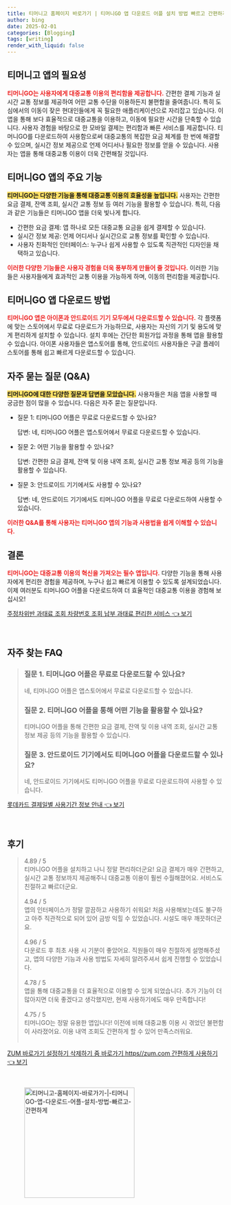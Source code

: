 ```yaml
---
title: 티머니고 홈페이지 바로가기 | 티머니GO 앱 다운로드 어플 설치 방법 빠르고 간편하게
author: bing
date: 2025-02-01
categories: [Blogging]
tags: [writing]
render_with_liquid: false
---
```



<h2 id='TmoneyGo_필요성'>티머니고 앱의 필요성</h2>

<p><b><span style="color: #ee2323;">티머니GO는 사용자에게 대중교통 이용의 편리함을 제공합니다.</span></b> 간편한 결제 기능과 실시간 교통 정보를 제공하여 어떤 교통 수단을 이용하든지 불편함을 줄여줍니다. 특히 도심에서의 이동이 잦은 현대인들에게 꼭 필요한 애플리케이션으로 자리잡고 있습니다. 이 앱을 통해 보다 효율적으로 대중교통을 이용하고, 이동에 필요한 시간을 단축할 수 있습니다. 사용자 경험을 바탕으로 한 모바일 결제는 편리함과 빠른 서비스를 제공합니다. 
티머니GO를 다운로드하여 사용함으로써 대중교통의 복잡한 요금 체계를 한 번에 해결할 수 있으며, 실시간 정보 제공으로 언제 어디서나 필요한 정보를 얻을 수 있습니다. 사용자는 앱을 통해 대중교통 이용이 더욱 간편해질 것입니다.</p>

<h2 id='TmoneyGo_주요기능'>티머니GO 앱의 주요 기능</h2>

<p><b><span style="background-color: #ffe066;">티머니GO는 다양한 기능을 통해 대중교통 이용의 효율성을 높입니다.</span></b> 사용자는 간편한 요금 결제, 잔액 조회, 실시간 교통 정보 등 여러 기능을 활용할 수 있습니다. 특히, 다음과 같은 기능들은 티머니GO 앱을 더욱 빛나게 합니다.</p>

<ul>
    <li>간편한 요금 결제: 앱 하나로 모든 대중교통 요금을 쉽게 결제할 수 있습니다.</li>
    <li>실시간 정보 제공: 언제 어디서나 실시간으로 교통 정보를 확인할 수 있습니다.</li>
    <li>사용자 친화적인 인터페이스: 누구나 쉽게 사용할 수 있도록 직관적인 디자인을 채택하고 있습니다.</li>
</ul>

<p><b><span style="color: #ee2323;">이러한 다양한 기능들은 사용자 경험을 더욱 풍부하게 만들어 줄 것입니다.</span></b> 이러한 기능들은 사용자들에게 효과적인 교통 이용을 가능하게 하며, 이동의 편리함을 제공합니다.</p>

<h2 id='TmoneyGo_다운로드'>티머니GO 앱 다운로드 방법</h2>

<p><b><span style="color: #ee2323;">티머니GO 앱은 아이폰과 안드로이드 기기 모두에서 다운로드할 수 있습니다.</span></b> 각 플랫폼에 맞는 스토어에서 무료로 다운로드가 가능하므로, 사용자는 자신의 기기 및 용도에 맞게 편리하게 설치할 수 있습니다. 설치 후에는 간단한 회원가입 과정을 통해 앱을 활용할 수 있습니다. 아이폰 사용자들은 앱스토어를 통해, 안드로이드 사용자들은 구글 플레이스토어를 통해 쉽고 빠르게 다운로드할 수 있습니다.</p>

<h2 id='TmoneyGo_QnA'>자주 묻는 질문 (Q&A)</h2>

<p><b><span style="background-color: #ffe066;">티머니GO에 대한 다양한 질문과 답변을 모았습니다.</span></b> 사용자들은 처음 앱을 사용할 때 궁금한 점이 많을 수 있습니다. 다음은 자주 묻는 질문입니다.</p>

<ul>
    <li>질문 1: 티머니GO 어플은 무료로 다운로드할 수 있나요? 
        <p>답변: 네, 티머니GO 어플은 앱스토어에서 무료로 다운로드할 수 있습니다.</p>
    </li>
    <li>질문 2: 어떤 기능을 활용할 수 있나요?
        <p>답변: 간편한 요금 결제, 잔액 및 이용 내역 조회, 실시간 교통 정보 제공 등의 기능을 활용할 수 있습니다.</p>
    </li>
    <li>질문 3: 안드로이드 기기에서도 사용할 수 있나요?
        <p>답변: 네, 안드로이드 기기에서도 티머니GO 어플을 무료로 다운로드하여 사용할 수 있습니다.</p>
    </li>
</ul>

<p><b><span style="color: #ee2323;">이러한 Q&A를 통해 사용자는 티머니GO 앱의 기능과 사용법을 쉽게 이해할 수 있습니다.</span></b></p>

<h2 id='TmoneyGo_결론'>결론</h2>

<p><b><span style="color: #ee2323;">티머니GO는 대중교통 이용의 혁신을 가져오는 필수 앱입니다.</span></b> 다양한 기능을 통해 사용자에게 편리한 경험을 제공하며, 누구나 쉽고 빠르게 이용할 수 있도록 설계되었습니다. 이제 여러분도 티머니GO 어플을 다운로드하여 더 효율적인 대중교통 이용을 경험해 보십시오!</p>


<p><a class="click-button" title="주정차위반 과태료 조회 차량번호 조회 납부 과태료 편리한 서비스" href="https://24nara.github.io/posts/%EC%A3%BC%EC%A0%95%EC%B0%A8%EC%9C%84%EB%B0%98-%EA%B3%BC%ED%83%9C%EB%A3%8C-%EC%A1%B0%ED%9A%8C-%EC%B0%A8%EB%9F%89%EB%B2%88%ED%98%B8-%EC%A1%B0%ED%9A%8C-%EB%82%A9%EB%B6%80-%EA%B3%BC%ED%83%9C%EB%A3%8C-%ED%8E%B8%EB%A6%AC%ED%95%9C-%EC%84%9C%EB%B9%84%EC%8A%A4/" rel="dofollow">주정차위반 과태료 조회 차량번호 조회 납부 과태료 편리한 서비스 👈 보기</a></p><br>
<h2 id='자주_찾는_FAQ'>자주 찾는 FAQ</h2>
<div itemscope="" itemtype="https://schema.org/FAQPage"> 
<blockquote> 
<div itemscope="" itemprop="mainEntity" itemtype="https://schema.org/Question"> 
<h3 itemprop="name">질문 1. 티머니GO 어플은 무료로 다운로드할 수 있나요?</h3> 
<div itemscope="" itemprop="acceptedAnswer" itemtype="https://schema.org/Answer"> 
<span itemprop="text"> 
<p>네, 티머니GO 어플은 앱스토어에서 무료로 다운로드할 수 있습니다.</p> 
</span> 
</div> 
</div> 
<div itemscope="" itemprop="mainEntity" itemtype="https://schema.org/Question"> 
<h3 itemprop="name">질문 2. 티머니GO 어플을 통해 어떤 기능을 활용할 수 있나요?</h3> 
<div itemscope="" itemprop="acceptedAnswer" itemtype="https://schema.org/Answer"> 
<span itemprop="text"> 
<p>티머니GO 어플을 통해 간편한 요금 결제, 잔액 및 이용 내역 조회, 실시간 교통 정보 제공 등의 기능을 활용할 수 있습니다.</p> 
</span> 
</div> 
</div> 
<div itemscope="" itemprop="mainEntity" itemtype="https://schema.org/Question"> 
<h3 itemprop="name">질문 3. 안드로이드 기기에서도 티머니GO 어플을 다운로드할 수 있나요?</h3> 
<div itemscope="" itemprop="acceptedAnswer" itemtype="https://schema.org/Answer"> 
<span itemprop="text"> 
<p>네, 안드로이드 기기에서도 티머니GO 어플을 무료로 다운로드하여 사용할 수 있습니다.</p> 
</span> 
</div> 
</div> 
</blockquote> 
</div>
<p><a class="click-button" title="롯데카드 결제일별 사용기간 정보 안내" href="https://24nara.github.io/posts/%EB%A1%AF%EB%8D%B0%EC%B9%B4%EB%93%9C-%EA%B2%B0%EC%A0%9C%EC%9D%BC%EB%B3%84-%EC%82%AC%EC%9A%A9%EA%B8%B0%EA%B0%84-%EC%A0%95%EB%B3%B4-%EC%95%88%EB%82%B4/" rel="dofollow">롯데카드 결제일별 사용기간 정보 안내 👈 보기</a></p><br>
<h2 id='후기'>후기</h2>
<div itemscope itemtype="https://schema.org/Product">
  <blockquote>
  <div itemprop="review" itemscope itemtype="https://schema.org/Review">
      <div itemprop="reviewRating" itemscope itemtype="https://schema.org/Rating"> <span itemprop="ratingValue">4.89</span> / <span itemprop="bestRating">5</span> </div>
      <span itemprop="reviewBody">티머니GO 어플을 설치하고 나니 정말 편리하더군요! 요금 결제가 매우 간편하고, 실시간 교통 정보까지 제공해주니 대중교통 이용이 훨씬 수월해졌어요. 서비스도 친절하고 빠르더군요.</span>
  </div>
  <br>
  <div itemprop="review" itemscope itemtype="https://schema.org/Review">
      <div itemprop="reviewRating" itemscope itemtype="https://schema.org/Rating"> <span itemprop="ratingValue">4.94</span> / <span itemprop="bestRating">5</span> </div>
      <span itemprop="reviewBody">앱의 인터페이스가 정말 깔끔하고 사용하기 쉬워요! 처음 사용해보는데도 불구하고 아주 직관적으로 되어 있어 금방 익힐 수 있었습니다. 시설도 매우 깨끗하더군요.</span>
  </div>
  <br>
  <div itemprop="review" itemscope itemtype="https://schema.org/Review">
      <div itemprop="reviewRating" itemscope itemtype="https://schema.org/Rating"> <span itemprop="ratingValue">4.96</span> / <span itemprop="bestRating">5</span> </div>
      <span itemprop="reviewBody">다운로드 후 최초 사용 시 기분이 좋았어요. 직원들이 매우 친절하게 설명해주셨고, 앱의 다양한 기능과 사용 방법도 자세히 알려주셔서 쉽게 진행할 수 있었습니다.</span>
  </div>
  <br>
  <div itemprop="review" itemscope itemtype="https://schema.org/Review">
      <div itemprop="reviewRating" itemscope itemtype="https://schema.org/Rating"> <span itemprop="ratingValue">4.78</span> / <span itemprop="bestRating">5</span> </div>
      <span itemprop="reviewBody">앱을 통해 대중교통을 더 효율적으로 이용할 수 있게 되었습니다. 추가 기능이 더 많아지면 더욱 좋겠다고 생각했지만, 현재 사용하기에도 매우 만족합니다!</span>
  </div>
  <br>
  <div itemprop="review" itemscope itemtype="https://schema.org/Review">
      <div itemprop="reviewRating" itemscope itemtype="https://schema.org/Rating"> <span itemprop="ratingValue">4.75</span> / <span itemprop="bestRating">5</span> </div>
      <span itemprop="reviewBody">티머니GO는 정말 유용한 앱입니다! 이전에 비해 대중교통 이용 시 겪었던 불편함이 사라졌어요. 이용 내역 조회도 간편하게 할 수 있어 만족스러워요.</span>
  </div>
  <br>
  </blockquote>
</div>
<p><a class="click-button" title="ZUM 바로가기 설정하기 삭제하기 줌 바로가기 https//zum.com 간편하게 사용하기" href="https://24nara.github.io/posts/ZUM-%EB%B0%94%EB%A1%9C%EA%B0%80%EA%B8%B0-%EC%84%A4%EC%A0%95%ED%95%98%EA%B8%B0-%EC%82%AD%EC%A0%9C%ED%95%98%EA%B8%B0-%EC%A4%8C-%EB%B0%94%EB%A1%9C%EA%B0%80%EA%B8%B0-httpszum.com-%EA%B0%84%ED%8E%B8%ED%95%98%EA%B2%8C-%EC%82%AC%EC%9A%A9%ED%95%98%EA%B8%B0/" rel="dofollow">ZUM 바로가기 설정하기 삭제하기 줌 바로가기 https//zum.com 간편하게 사용하기 👈 보기</a></p><br>
<figure class="image"><img src="https://24nara.github.io/assets/img/thumbnail/티머니고-홈페이지-바로가기-|-티머니GO-앱-다운로드-어플-설치-방법-빠르고-간편하게.webp" alt="티머니고-홈페이지-바로가기-|-티머니GO-앱-다운로드-어플-설치-방법-빠르고-간편하게" width="256" height="256"></figure>